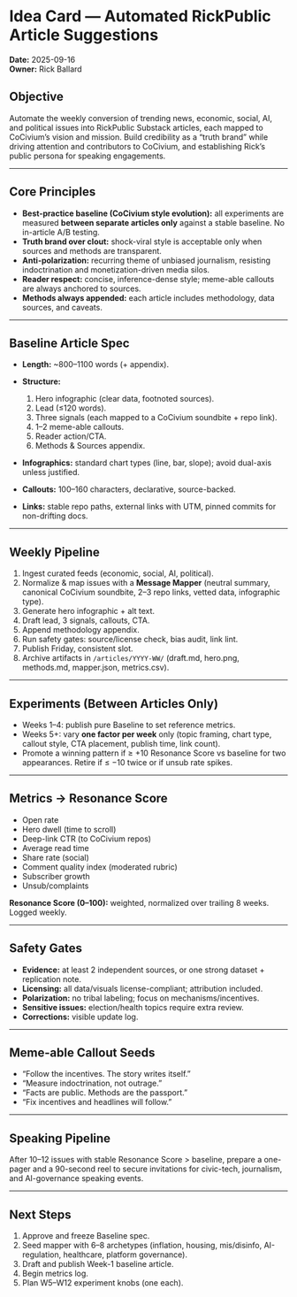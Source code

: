 # Idea Card — Automated RickPublic Article Suggestions
**Date:** 2025-09-16  
**Owner:** Rick Ballard  

## Objective
Automate the weekly conversion of trending news, economic, social, AI, and political issues into RickPublic Substack articles, each mapped to CoCivium’s vision and mission. Build credibility as a “truth brand” while driving attention and contributors to CoCivium, and establishing Rick’s public persona for speaking engagements.

---

## Core Principles
- **Best-practice baseline (CoCivium style evolution):** all experiments are measured **between separate articles only** against a stable baseline. No in-article A/B testing.
- **Truth brand over clout:** shock-viral style is acceptable only when sources and methods are transparent.
- **Anti-polarization:** recurring theme of unbiased journalism, resisting indoctrination and monetization-driven media silos.
- **Reader respect:** concise, inference-dense style; meme-able callouts are always anchored to sources.
- **Methods always appended:** each article includes methodology, data sources, and caveats.

---

## Baseline Article Spec
- **Length:** ~800–1100 words (+ appendix).  
- **Structure:**  
  1. Hero infographic (clear data, footnoted sources).  
  2. Lead (≤120 words).  
  3. Three signals (each mapped to a CoCivium soundbite + repo link).  
  4. 1–2 meme-able callouts.  
  5. Reader action/CTA.  
  6. Methods & Sources appendix.  

- **Infographics:** standard chart types (line, bar, slope); avoid dual-axis unless justified.  
- **Callouts:** 100–160 characters, declarative, source-backed.  
- **Links:** stable repo paths, external links with UTM, pinned commits for non-drifting docs.

---

## Weekly Pipeline
1. Ingest curated feeds (economic, social, AI, political).  
2. Normalize & map issues with a **Message Mapper** (neutral summary, canonical CoCivium soundbite, 2–3 repo links, vetted data, infographic type).  
3. Generate hero infographic + alt text.  
4. Draft lead, 3 signals, callouts, CTA.  
5. Append methodology appendix.  
6. Run safety gates: source/license check, bias audit, link lint.  
7. Publish Friday, consistent slot.  
8. Archive artifacts in `/articles/YYYY-WW/` (draft.md, hero.png, methods.md, mapper.json, metrics.csv).

---

## Experiments (Between Articles Only)
- Weeks 1–4: publish pure Baseline to set reference metrics.  
- Weeks 5+: vary **one factor per week** only (topic framing, chart type, callout style, CTA placement, publish time, link count).  
- Promote a winning pattern if ≥ +10 Resonance Score vs baseline for two appearances. Retire if ≤ −10 twice or if unsub rate spikes.

---

## Metrics → Resonance Score
- Open rate  
- Hero dwell (time to scroll)  
- Deep-link CTR (to CoCivium repos)  
- Average read time  
- Share rate (social)  
- Comment quality index (moderated rubric)  
- Subscriber growth  
- Unsub/complaints  

**Resonance Score (0–100):** weighted, normalized over trailing 8 weeks. Logged weekly.

---

## Safety Gates
- **Evidence:** at least 2 independent sources, or one strong dataset + replication note.  
- **Licensing:** all data/visuals license-compliant; attribution included.  
- **Polarization:** no tribal labeling; focus on mechanisms/incentives.  
- **Sensitive issues:** election/health topics require extra review.  
- **Corrections:** visible update log.

---

## Meme-able Callout Seeds
- “Follow the incentives. The story writes itself.”  
- “Measure indoctrination, not outrage.”  
- “Facts are public. Methods are the passport.”  
- “Fix incentives and headlines will follow.”  

---

## Speaking Pipeline
After 10–12 issues with stable Resonance Score > baseline, prepare a one-pager and a 90-second reel to secure invitations for civic-tech, journalism, and AI-governance speaking events.

---

## Next Steps
1. Approve and freeze Baseline spec.  
2. Seed mapper with 6–8 archetypes (inflation, housing, mis/disinfo, AI-regulation, healthcare, platform governance).  
3. Draft and publish Week-1 baseline article.  
4. Begin metrics log.  
5. Plan W5–W12 experiment knobs (one each).  
